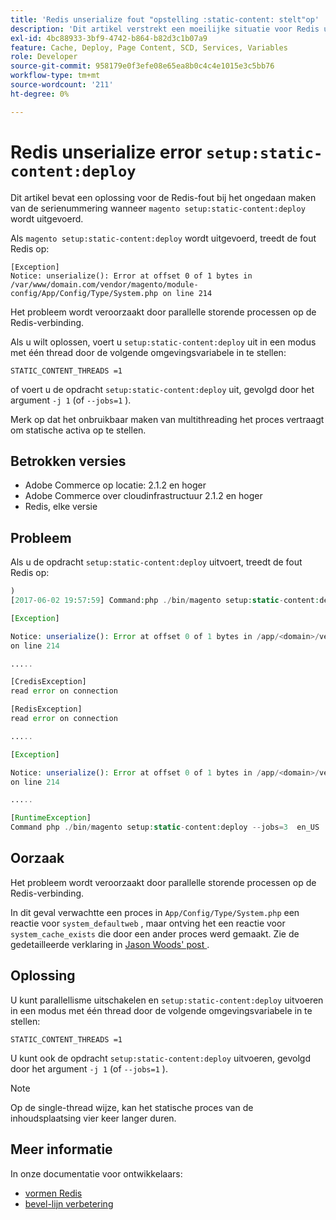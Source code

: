 ```yaml
---
title: 'Redis unserialize fout "opstelling :static-content: stelt"op'
description: 'Dit artikel verstrekt een moeilijke situatie voor Redis unserialize fout wanneer het runnen van &grave; magento opstelling :static-content: opstellen &grave;.'
exl-id: 4bc88933-3bf9-4742-b864-b82d3c1b07a9
feature: Cache, Deploy, Page Content, SCD, Services, Variables
role: Developer
source-git-commit: 958179e0f3efe08e65ea8b0c4c4e1015e3c5bb76
workflow-type: tm+mt
source-wordcount: '211'
ht-degree: 0%

---
```


# Redis unserialize error `setup:static-content:deploy`

Dit artikel bevat een oplossing voor de Redis-fout bij het ongedaan maken van de serienummering wanneer `magento setup:static-content:deploy` wordt uitgevoerd.

Als `magento setup:static-content:deploy` wordt uitgevoerd, treedt de fout Redis op:

```
[Exception]
Notice: unserialize(): Error at offset 0 of 1 bytes in
/var/www/domain.com/vendor/magento/module-config/App/Config/Type/System.php on line 214
```

Het probleem wordt veroorzaakt door parallelle storende processen op de Redis-verbinding.

Als u wilt oplossen, voert u `setup:static-content:deploy` uit in een modus met één thread door de volgende omgevingsvariabele in te stellen:

```
STATIC_CONTENT_THREADS =1
```

of voert u de opdracht `setup:static-content:deploy` uit, gevolgd door het argument `-j 1` (of `--jobs=1` ).

Merk op dat het onbruikbaar maken van multithreading het proces vertraagt om statische activa op te stellen.

## Betrokken versies

* Adobe Commerce op locatie: 2.1.2 en hoger
* Adobe Commerce over cloudinfrastructuur 2.1.2 en hoger
* Redis, elke versie

## Probleem

Als u de opdracht `setup:static-content:deploy` uitvoert, treedt de fout Redis op:

```php
)
[2017-06-02 19:57:59] Command:php ./bin/magento setup:static-content:deploy --jobs=3  en_US

[Exception]

Notice: unserialize(): Error at offset 0 of 1 bytes in /app/<domain>/vendor/magento/module-config/App/Config/Type/System.php
on line 214

.....

[CredisException]
read error on connection

[RedisException]
read error on connection

.....

[Exception]

Notice: unserialize(): Error at offset 0 of 1 bytes in /app/<domain>/vendor/magento/module-config/App/Config/Type/System.php
on line 214

.....

[RuntimeException]
Command php ./bin/magento setup:static-content:deploy --jobs=3  en_US  returned code 3
```

## Oorzaak

Het probleem wordt veroorzaakt door parallelle storende processen op de Redis-verbinding.

In dit geval verwachtte een proces in `App/Config/Type/System.php` een reactie voor `system_defaultweb` , maar ontving het een reactie voor `system_cache_exists` die door een ander proces werd gemaakt. Zie de gedetailleerde verklaring in [ Jason Woods&#39; post ](https://github.com/magento/magento2/issues/9287#issuecomment-302362283).

## Oplossing

U kunt parallellisme uitschakelen en `setup:static-content:deploy` uitvoeren in een modus met één thread door de volgende omgevingsvariabele in te stellen:

```
STATIC_CONTENT_THREADS =1
```

U kunt ook de opdracht `setup:static-content:deploy` uitvoeren, gevolgd door het argument `-j 1` (of `--jobs=1` ).

>[!NOTE]
>
>Op de single-thread wijze, kan het statische proces van de inhoudsplaatsing vier keer langer duren.

## Meer informatie

In onze documentatie voor ontwikkelaars:

* [ vormen Redis ](https://experienceleague.adobe.com/docs/commerce-operations/configuration-guide/cache/redis/config-redis.html?lang=nl-NL)
* [ bevel-lijn verbetering ](https://experienceleague.adobe.com/docs/commerce-operations/upgrade-guide/implementation/perform-upgrade.html?lang=nl-NL)
